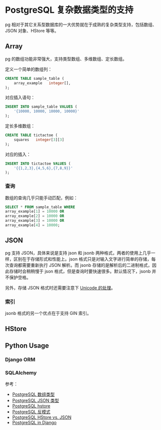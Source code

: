 # PostgreSQL 复杂数据类型的支持

pg 相对于其它关系型数据库的一大优势就在于成熟的复杂类型支持，包括数组、JSON 对象、HStore 等等。

## Array

pg 的数组功能非常强大，支持类型数组、多维数组、定长数组。

定义一个简单的数组列：

```sql
CREATE TABLE sample_table (
    array_example   integer[],
);
```

对应插入语句：

```sql
INSERT INTO sample_table VALUES (
    '{10000, 10000, 10000, 10000}'
);
```

定长多维数组：

```sql
CREATE TABLE tictactoe (
    squares   integer[3][3]
);
```

对应的插入：

```sql
INSERT INTO tictactoe VALUES (
    '{{1,2,3},{4,5,6},{7,8,9}}'
);
```


### 查询

数组的查询几乎只能手动匹配，例如：

```sql
SELECT * FROM sample_table WHERE
array_example[1] = 10000 OR
array_example[2] = 10000 OR
array_example[3] = 10000 OR
array_example[4] = 10000;
```

## JSON

pg 支持 JSON，具体来说是支持 json 和 jsonb 两种格式，两者的使用上几乎一样，区别在于存储形式和性能上。json 格式只是对输入文字进行简单的存储，每次查询都需要重新执行 JSON 解析。而 jsonb 存储的是解析后的二进制格式，因此存储时会稍稍慢于 json 格式，但是查询时要快速很多。默认情况下，jsonb 并不保护空格。

另外，存储 JSON 格式时还需要注意下 [Unicode 的处理](https://www.postgresql.org/docs/9.5/static/datatype-json.html)。

### 索引

jsonb 格式的另一个优点在于支持 GIN 索引。

## HStore

## Python Usage

### Django ORM

### SQLAlchemy



参考：

- [PostgreSQL 数组类型](https://www.postgresql.org/docs/9.5/static/arrays.html)
- [PostgreSQL JSON 类型](http://www.postgresql.org/docs/9.5/static/datatype-json.html)
- [PostgreSQL hstore](https://www.postgresql.org/docs/9.5/static/hstore.html)
- [PostgreSQL 反模式](http://blog.2ndquadrant.com/postgresql-anti-patterns-unnecessary-jsonhstore-dynamic-columns/)
- [PostgreSQL HStore vs. JSON](http://www.craigkerstiens.com/2013/07/03/hstore-vs-json/)
- [PostgreSQL in Django](https://docs.djangoproject.com/ja/1.9/ref/contrib/postgres/fields/)
